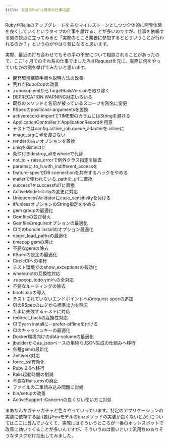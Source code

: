 ```yaml
---
title: 最近のRails関係の仕事内容
---
```


RubyやRailsのアップグレードを主なマイルストーンとしつつ全体的に開発体験を良くしていくというタイプの仕事を請けることが多いのですが、仕事を依頼する側の視点に立ってみると「実際のところ業務に参加するとどういうことが行われるのか？」というのがやはり気になると思います。

実際、最近の打ち合わせでもその手の不安について相談されることがあったので、ここ1ヶ月でのそれ系の仕事で出したPull Requestを元に、実際に何をやっていたかの例を挙げてみたいと思います。

- 開発環境構築手順や説明方法の改善
- 荒れたRuboCopの改善
- .rubocop.ymlからTargetRailsVersionを取り除く
- DEPRECATION WARNING対応いろいろ
- 既存のメソッドと名前が被っているスコープを別名に変更
- RSpecのpositional-argumentsを置換
- activerecord-importでTIME型のカラムにはStringを避ける
- ApplicationControllerとApplicationRecordを用意
- テストではconfig.active_job.queue_adapterを:inlineに
- image_tagにnilを渡さない
- renderの古いオプションを置換
- uniqをdistinctに
- 条件付きdestroy_allをwhereで代替
- not_to + raise_errorで例外クラス指定を除去
- paramsに.to_h.with_indifferent_accessを
- feature-specでDB connectionを共有するハックをやめる
- mailerで使われている_pathを_urlに置換
- success?をsuccessful?に置換
- ActiveModel::Dirtyの変更に対応
- UniquenessValidatorにcase_sensitivityを付ける
- if/unlessオプションのString指定をやめる
- gem groupの最適化
- Gemfileの並び替え
- Gemfileのrequireオプションの最適化
- CIでのbundle installのオプション最適化
- eager_load_pathsの最適化
- timecop gemの廃止
- 不要なgemの除去
- RSpecの設定の最適化
- CircleCIへの移行
- テスト環境でのshow_exceptionsの有効化
- where.notの互換性対応
- .rubocop_todo.ymlへの全対応
- 不要なルーティングの除去
- bootsnapの導入
- テストされていないエンドポイントへのrequest-specの追加
- CIのRSpecのログから標準出力を除去
- たまに失敗するテストに対応
- redirect_backの互換性対応
- CIでyarn installに--prefer-offlineを付ける
- CIのキャッシュキーの最適化
- Docker環境向けのdata-volumeの最適化
- jbuilderからas_jsonベースの単純なJSON生成の仕組みへ移行
- 各種gemの最新化
- Zeitwerk対応
- force_ssl有効化
- Ruby 2.6へ移行
- Rails起動時間の削減
- 不要なRails.envの廃止
- ファイルの二重読み込み問題に対処
- bin/setupの改善
- ActiveSupport::Concernの良くない使い方に対処

まあなんかガチャガチャと色々やっていっています。特定のアプリケーションの実装に依存する話 (要はFooモデルのbazメソッドの実装が良くないとか) についてはここに含んでいなくて、実際にはそういうところが一番のホットスポットで改善に効いてくることが多いんですが、そういうのは置いといて汎用性のありそうなタスクだけ抽出してみました。
